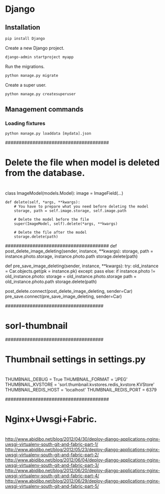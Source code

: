 Django
======

Installation
--------------------------------------------------

```bash
pip install Django
```

Create a new Django project.

```bash
django-admin startproject myapp
```

Run the migrations.

```bash
python manage.py migrate
```

Create a super user.

```bash
python manage.py createsuperuser
```


Management commands
--------------------------------------------------

### Loading fixtures
`python manage.py loaddata [mydata].json`



######################################
# Delete the file when model is deleted from the database.
#
class ImageModel(models.Model):
    image = ImageField(...)

    def delete(self, *args, **kwargs):
        # You have to prepare what you need before deleting the model
        storage, path = self.image.storage, self.image.path

        # Delete the model before the file
        super(ImageModel, self).delete(*args, **kwargs)

        # Delete the file after the model
        storage.delete(path)

######################################
def post_delete_image_deleting(sender, instance, **kwargs):
    storage, path = instance.photo.storage, instance.photo.path
    storage.delete(path)

def pre_save_image_deleting(sender, instance, **kwargs):
    try:
        old_instance = Car.objects.get(pk = instance.pk)
    except:
        pass
    else:
        if instance.photo != old_instance.photo:
            storage = old_instance.photo.storage
            path = old_instance.photo.path
            storage.delete(path)

post_delete.connect(post_delete_image_deleting, sender=Car)
pre_save.connect(pre_save_image_deleting, sender=Car)

####################################
# sorl-thumbnail
####################################

#
# Thumbnail settings in settings.py
#
THUMBNAIL_DEBUG = True
THUMBNAIL_FORMAT = 'JPEG'
THUMBNAIL_KVSTORE = 'sorl.thumbnail.kvstores.redis_kvstore.KVStore'
THUMBNAIL_REDIS_HOST = 'localhost'
THUMBNAIL_REDIS_PORT = 6379

######################################
# Nginx+Uwsgi+Fabric.
#
http://www.abidibo.net/blog/2012/04/30/deploy-django-applications-nginx-uwsgi-virtualenv-south-git-and-fabric-part-1/
http://www.abidibo.net/blog/2012/05/23/deploy-django-applications-nginx-uwsgi-virtualenv-south-git-and-fabric-part-2/
http://www.abidibo.net/blog/2012/06/04/deploy-django-applications-nginx-uwsgi-virtualenv-south-git-and-fabric-part-3/
http://www.abidibo.net/blog/2012/06/20/deploy-django-applications-nginx-uwsgi-virtualenv-south-git-and-fabric-part-4/
http://www.abidibo.net/blog/2012/06/29/deploy-django-applications-nginx-uwsgi-virtualenv-south-git-and-fabric-part-5/
